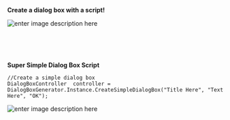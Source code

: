 **Create a dialog box with a script!**

![enter image description here](https://drive.google.com/uc?export=view&id=1RM_emV74tUOePcSRVt1PbxAZ9ruVXqEt)

<br><br><br>



**Super Simple Dialog Box Script**

    //Create a simple dialog box
    DialogBoxController  controller = DialogBoxGenerator.Instance.CreateSimpleDialogBox("Title Here", "Text Here", "OK");
![enter image description here](https://drive.google.com/uc?export=view&id=1UJZusj3_Lj_37byQmADJrXQWSUIowkl7)
